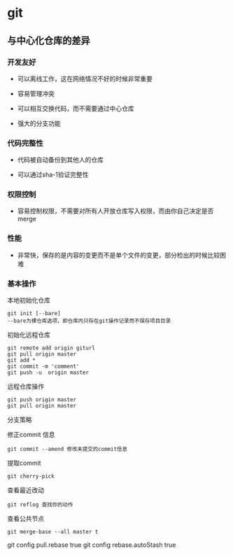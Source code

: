 # git

## 与中心化仓库的差异

### 开发友好

* 可以离线工作，这在网络情况不好的时候非常重要

* 容易管理冲突

* 可以相互交换代码，而不需要通过中心仓库

* 强大的分支功能

### 代码完整性

* 代码被自动备份到其他人的仓库

* 可以通过sha-1验证完整性

### 权限控制

* 容易控制权限，不需要对所有人开放仓库写入权限，而由你自己决定是否merge

### 性能

* 非常快，保存的是内容的变更而不是单个文件的变更，部分检出的时候比较困难

### 基本操作

本地初始化仓库
``` shell
git init [--bare]
--bare为裸仓库选项，即仓库内只存在git操作记录而不保存项目目录
```
 
初始化远程仓库

``` shell
git remote add origin giturl
git pull origin master
git add *
git commit -m 'comment'
git push -u  origin master
```

远程仓库操作

```shell
git push origin master
git pull origin master
```

分支策略

修正commit 信息

``` shell
git commit --amend 修改未提交的commit信息
```

提取commit 

``` shell
git cherry-pick
```

查看最近改动

``` shell
git reflog 查找你的动作
```

查看公共节点

``` shell
git merge-base --all master t
```

git config pull.rebase true
git config rebase.autoStash true

